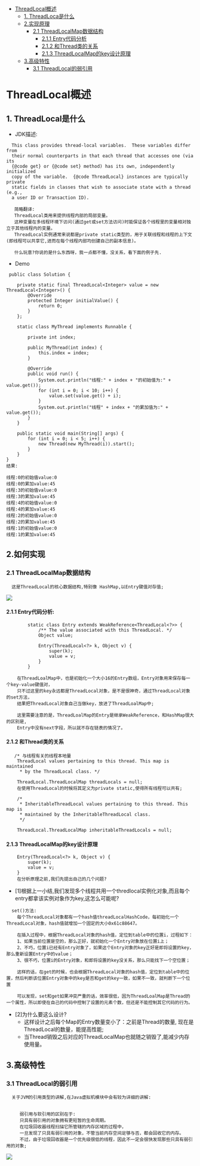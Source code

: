 <!-- GFM-TOC -->
* [ThreadLocal概述](#ThreadLocal概述)
  * [1. ThreadLoca是什么](#1-threadlocal是什么) 
  * [2.实现原理](#2-实现原理)
    * [2.1 ThreadLocalMap数据结构](#21-threadlocalmap数据结构)
      * [2.1.1 Entry代码分析](#211-entry代码分析)
      * [2.1.2 和Thread类的关系](#212-和thread类的关系)
      * [2.1.3 ThreadLocalMap的key设计原理](#213-threadlocalmap的key设计原理)
  * [3.高级特性](3-高级特性)
    * [3.1 ThreadLocal的弱引用](#31-threadlocal的弱引用)
<!-- GFM-TOC -->
# ThreadLocal概述
## 1. ThreadLocal是什么
 - JDK描述:
```
  This class provides thread-local variables.  These variables differ from
  their normal counterparts in that each thread that accesses one (via its
  {@code get} or {@code set} method) has its own, independently initialized
  copy of the variable.  {@code ThreadLocal} instances are typically private
  static fields in classes that wish to associate state with a thread (e.g.,
  a user ID or Transaction ID).
   
   简略翻译:
   ThreadLocal类用来提供线程内部的局部变量。
   这种变量在多线程环境下访问(通过get或set方法访问)时能保证各个线程里的变量相对独立于其他线程内的变量。
   ThreadLocal实例通常来说都是private static类型的，用于关联线程和线程的上下文(即线程可以共享它,进而在每个线程内部均创建自己的副本信息)。
```
``` 
   什么玩意?你说的是什么东西呀，我一点都不懂，没关系，看下面的例子先.
```
 - Demo
```
 public class Solution {

    private static final ThreadLocal<Integer> value = new ThreadLocal<Integer>() {
        @Override
        protected Integer initialValue() {
            return 0;
        }
    };

    static class MyThread implements Runnable {

        private int index;

        public MyThread(int index) {
            this.index = index;
        }

        @Override
        public void run() {
            System.out.println("线程:" + index + "的初始值为:" + value.get());
            for (int i = 0; i < 10; i++) {
                value.set(value.get() + i);
            }
            System.out.println("线程" + index + "的累加值为:" + value.get());
        }
    }

    public static void main(String[] args) {
        for (int i = 0; i < 5; i++) {
            new Thread(new MyThread(i)).start();
        }
    }
}
结果: 

线程:0的初始值value:0
线程:0的累加value:45
线程:3的初始值value:0
线程:3的累加value:45
线程:4的初始值value:0
线程:4的累加value:45
线程:2的初始值value:0
线程:2的累加value:45
线程:1的初始值value:0
线程:1的累加value:45
```
## 2.如何实现
### 2.1 ThreadLocalMap数据结构
```
  这是ThreadLocal的核心数据结构,特别像 HashMap,以Entry键值对存值;
```
![](https://upload-images.jianshu.io/upload_images/2184951-9611b7b31c9b2e20.png?imageMogr2/auto-orient/strip%7CimageView2/2/w/700)

#### 2.1.1 Entry代码分析:
```
        static class Entry extends WeakReference<ThreadLocal<?>> {
            /** The value associated with this ThreadLocal. */
            Object value;

            Entry(ThreadLocal<?> k, Object v) {
                super(k);
                value = v;
            }
        }
        
    在ThreadLoalMap中，也是初始化一个大小16的Entry数组，Entry对象用来保存每一个key-value键值对，
    只不过这里的key永远都是ThreadLocal对象，是不是很神奇，通过ThreadLocal对象的set方法，
    结果把ThreadLocal对象自己当做key，放进了ThreadLoalMap中;
    
    这里需要注意的是，ThreadLoalMap的Entry是继承WeakReference，和HashMap很大的区别是,
    Entry中没有next字段，所以就不存在链表的情况了。
```
#### 2.1.2 和Thread类的关系
```
   /* 与线程有关的线程本地量 
    ThreadLocal values pertaining to this thread. This map is maintained
     * by the ThreadLocal class. */
     
    ThreadLocal.ThreadLocalMap threadLocals = null;
    在使用ThreadLocal的时候将其定义为private static,使得所有线程可以共有;
    
    /*
     * InheritableThreadLocal values pertaining to this thread. This map is
     * maintained by the InheritableThreadLocal class.
     */
     
    ThreadLocal.ThreadLocalMap inheritableThreadLocals = null;
```
#### 2.1.3 ThreadLocalMap的key设计原理
```
    Entry(ThreadLocal<?> k, Object v) {
        super(k);
        value = v;
    }
    在分析原理之前,我们先提出自己的几个问题?
```
  - [1]根据上一小结,我们发现多个线程共用一个thredlocal实例化对象,而且每个entry都拿该实例对象作为key,这怎么可能呢?
```
  set()方法:
    每个ThreadLocal对象都有一个hash值threadLocalHashCode，每初始化一个ThreadLocal对象，hash值就增加一个固定的大小0x61c88647。
    
    在插入过程中，根据ThreadLocal对象的hash值，定位到table中的位置i，过程如下：
    1、如果当前位置是空的，那么正好，就初始化一个Entry对象放在位置i上；
    2、不巧，位置i已经有Entry对象了，如果这个Entry对象的key正好是即将设置的key，那么重新设置Entry中的value；
    3、很不巧，位置i的Entry对象，和即将设置的key没关系，那么只能找下一个空位置；

    这样的话，在get的时候，也会根据ThreadLocal对象的hash值，定位到table中的位置，然后判断该位置Entry对象中的key是否和get的key一致，如果不一致，就判断下一个位置

    可以发现，set和get如果冲突严重的话，效率很低，因为ThreadLoalMap是Thread的一个属性，所以即使在自己的代码中控制了设置的元素个数，但还是不能控制其它代码的行为。
```
  - [2]为什么要这么设计?
    - 这样设计之后每个Map的Entry数量变小了：之前是Thread的数量,
    现在是ThreadLocal的数量，能提高性能;
    - 当Thread销毁之后对应的ThreadLocalMap也就随之销毁了,能减少内存使用量。

## 3.高级特性 
### 3.1 ThreadLocal的弱引用
```
  关于JVM的引用类型的讲解,在Java虚拟机模块中会有较为详细的讲解:
  
  
     弱引用与软引用的区别在于:
     只具有弱引用的对象拥有更短暂的生命周期。
     在垃圾回收器线程扫描它所管辖的内存区域的过程中，
     一旦发现了只具有弱引用的对象，不管当前内存空间足够与否，都会回收它的内存。
     不过，由于垃圾回收器是一个优先级很低的线程，因此不一定会很快发现那些只具有弱引用的对象;
```
![](https://pic1.zhimg.com/80/9671b789e1da4f760483456c03e4f4b6_hd.jpg)



